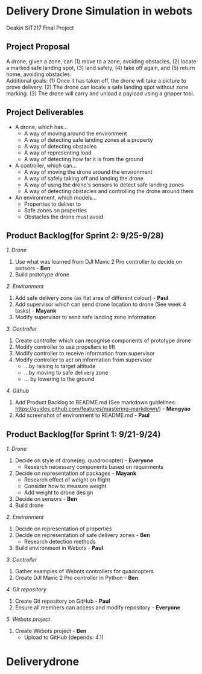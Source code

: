 # Delivery Drone Simulation in webots

Deakin SIT217 Final Project

## Project Proposal

A drone, given a zone, can (1) move to a zone, avoiding obstacles, (2) locate a marked safe landing spot, (3) land safely, (4) take off again, and (5) return home, avoiding obstacles.  
Additional goals: (1) Once it has taken off, the drone will take a picture to prove delivery. (2) The drone can locate a safe landing spot without zone marking. (3) The drone will carry and unload a payload using a gripper tool.

## Project Deliverables

- A drone, which has...
  - A way of moving around the environment
  - A way of detecting safe landing zones at a property
  - A way of detecting obstacles
  - A way of representing load
  - A way of detecting how far it is from the ground
- A controller, which can...
  - A way of moving the drone around the environment
  - A way of safely taking off and landing the drone
  - A way of using the drone's sensors to detect safe landing zones
  - A way of detecting obstacles and controlling the drone around them
- An environment, which models...
  - Properties to deliver to
  - Safe zones on properties
  - Obstacles the drone must avoid

## Product Backlog(for Sprint 2: 9/25-9/28)

*1. Drone*
  1. Use what was learned from DJI Mavic 2 Pro controller to decide on sensors - **Ben**
  2. Build prototype drone
  
*2. Environment*
  1. Add safe delivery zone (as flat area of different colour) - **Paul**
  2. Add supervisor which can send drone location to drone (See week 4 tasks) - **Mayank**
  3. Modify supervisor to send safe landing zone information

*3. Controller*
  1. Create controller which can recognise components of prototype drone
  2. Modify controller to use propellers to lift
  3. Modify controller to receive information from supervisor
  4. Modify controller to act on information from supervisor
      * ...by raising to target altitude
      * ...by moving to safe delivery zone
      * ... by lowering to the ground

*4. Github*
  1. Add Product Backlog to README.md (See markdown guidelines: <https://guides.github.com/features/mastering-markdown/>) - **Mengyao**
  2. Add screenshot of environment to README.md - **Paul**

## Product Backlog(for Sprint 1: 9/21-9/24)

*1. Drone*
  1. Decide on style of drone(eg. quadrocopter) - **Everyone**
      * Research necessary components based on requirments
  2. Decide on representation of packages - **Mayank** 
      * Research effect of weight on flight
      * Consider how to measure weight
      * Add weight to drone design 
  3. Decide on sensors - **Ben**
  4. Build drone

*2. Environment*
  1. Decide on representation of properties
  2. Decide on representation of safe delivery zones - **Ben**
      * Research detection methods 
  3. Build environment in Webots - **Paul**
  
*3. Controller*
  1. Gather examples of Webots controllers for quadcopters
  2. Create DJI Mavic 2 Pro controller in Python - **Ben**

*4. Git repository*
  1. Create Git repository on GitHub - **Paul**
  2. Ensure all members can access and modify repository - **Everyone**

*5. Webots project*
  1. Create Webots project - **Ben**
      * Upload to GitHub (depends: 4.1)

  
  
  
# Deliverydrone
